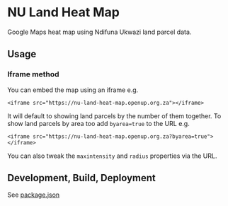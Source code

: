 # NU Land Heat Map

Google Maps heat map using Ndifuna Ukwazi land parcel data.

## Usage

### Iframe method

You can embed the map using an iframe e.g.

```
<iframe src="https://nu-land-heat-map.openup.org.za"></iframe>
```

It will default to showing land parcels by the number of them together. To show land parcels by area too add `byarea=true` to the URL e.g.

```
<iframe src="https://nu-land-heat-map.openup.org.za?byarea=true"></iframe>
```

You can also tweak the `maxintensity` and `radius` properties via the URL.

## Development, Build, Deployment

See [package.json](./package.json)
